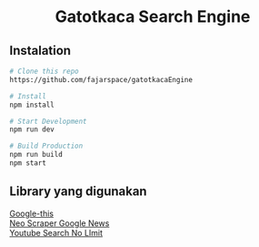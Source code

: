 <div align="center">

# Gatotkaca Search Engine

</div>

## Instalation

```bash
# Clone this repo
https://github.com/fajarspace/gatotkacaEngine

# Install
npm install

# Start Development
npm run dev

# Build Production
npm run build
npm start
```

## Library yang digunakan

[Google-this](https://github.com/LuanRT/google-this 'Google this')
<br>
[Neo Scraper Google News](https://github.com/adarshsingh1407/neo-google-news-scraper 'Neo Scraper Google News')
<br>
[Youtube Search No LImit](https://github.com/Eloquentia-Studios/youtube-search-no-limit 'Youtube Search No LImit')



